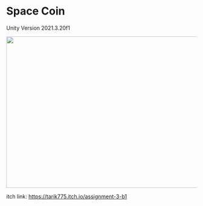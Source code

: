 # Space Coin

Unity Version 2021.3.20f1

<img width="600" height="400" src="https://user-images.githubusercontent.com/10331972/228384062-912de916-bc40-48d4-a8f9-ca702047b51c.png">

itch link: https://tarik775.itch.io/assignment-3-b1
